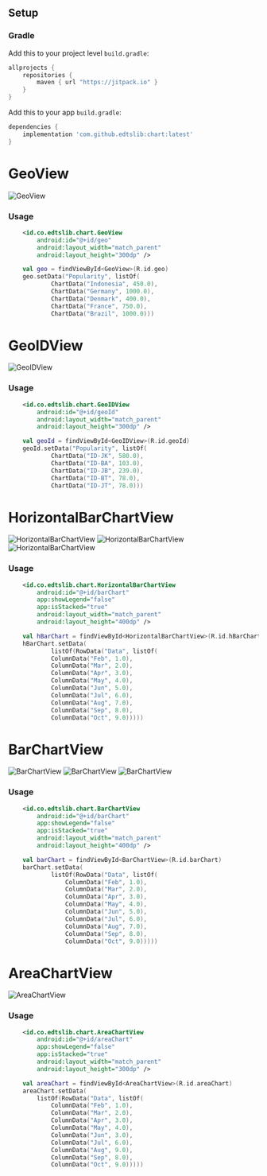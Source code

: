 ## Setup
### Gradle

Add this to your project level `build.gradle`:
```groovy
allprojects {
    repositories {
        maven { url "https://jitpack.io" }
    }
}
```
Add this to your app `build.gradle`:
```groovy
dependencies {
    implementation 'com.github.edtslib:chart:latest'
}
```
# GeoView

![GeoView](https://i.ibb.co/nmR4DSd/geo.jpg)

### Usage
```xml
    <id.co.edtslib.chart.GeoView
        android:id="@+id/geo"
        android:layout_width="match_parent"
        android:layout_height="300dp" />
```

```kotlin
    val geo = findViewById<GeoView>(R.id.geo)
    geo.setData("Popularity", listOf(
            ChartData("Indonesia", 450.0),
            ChartData("Germany", 1000.0),
            ChartData("Denmark", 400.0),
            ChartData("France", 750.0),
            ChartData("Brazil", 1000.0)))
```

# GeoIDView

![GeoIDView](https://i.ibb.co/Lv7JN7j/geoid.jpg)

### Usage

```xml
    <id.co.edtslib.chart.GeoIDView
        android:id="@+id/geoId"
        android:layout_width="match_parent"
        android:layout_height="300dp" />
```

```kotlin
    val geoId = findViewById<GeoIDView>(R.id.geoId)
    geoId.setData("Popularity", listOf(
            ChartData("ID-JK", 580.0),
            ChartData("ID-BA", 103.0),
            ChartData("ID-JB", 239.0),
            ChartData("ID-BT", 78.0),
            ChartData("ID-JT", 78.0)))
```

# HorizontalBarChartView

![HorizontalBarChartView](https://i.ibb.co/sCMdb0P/Screen-Shot-2022-05-19-at-13-44-13.png)
![HorizontalBarChartView](https://i.ibb.co/GM3wVDT/Screen-Shot-2022-05-19-at-14-52-48.png)
![HorizontalBarChartView](https://i.ibb.co/N2dFBPn/Screen-Shot-2022-05-19-at-14-54-47.png)


### Usage

```xml
    <id.co.edtslib.chart.HorizontalBarChartView
        android:id="@+id/barChart"
        app:showLegend="false"
        app:isStacked="true"
        android:layout_width="match_parent"
        android:layout_height="400dp" />
```

```kotlin
    val hBarChart = findViewById<HorizontalBarChartView>(R.id.hBarChart)
    hBarChart.setData(
            listOf(RowData("Data", listOf(
            ColumnData("Feb", 1.0),
            ColumnData("Mar", 2.0),
            ColumnData("Apr", 3.0),
            ColumnData("May", 4.0),
            ColumnData("Jun", 5.0),
            ColumnData("Jul", 6.0),
            ColumnData("Aug", 7.0),
            ColumnData("Sep", 8.0),
            ColumnData("Oct", 9.0)))))
```
# BarChartView

![BarChartView](https://i.ibb.co/k1mcx1M/Screen-Shot-2022-05-19-at-13-54-55.png)
![BarChartView](https://i.ibb.co/QKw3R79/Screen-Shot-2022-05-19-at-14-57-06.png)
![BarChartView](https://i.ibb.co/WV29PXP/Screen-Shot-2022-05-19-at-14-59-48.png)

### Usage

```xml
    <id.co.edtslib.chart.BarChartView
        android:id="@+id/barChart"
        app:showLegend="false"
        app:isStacked="true"
        android:layout_width="match_parent"
        android:layout_height="400dp" />
```

```kotlin
    val barChart = findViewById<BarChartView>(R.id.barChart)
    barChart.setData(
            listOf(RowData("Data", listOf(
                ColumnData("Feb", 1.0),
                ColumnData("Mar", 2.0),
                ColumnData("Apr", 3.0),
                ColumnData("May", 4.0),
                ColumnData("Jun", 5.0),
                ColumnData("Jul", 6.0),
                ColumnData("Aug", 7.0),
                ColumnData("Sep", 8.0),
                ColumnData("Oct", 9.0)))))
```

# AreaChartView

![AreaChartView](https://i.ibb.co/MB5DDhP/Screen-Shot-2022-05-19-at-15-08-28.png)

### Usage

```xml
    <id.co.edtslib.chart.AreaChartView
        android:id="@+id/areaChart"
        app:showLegend="false"
        app:isStacked="true"
        android:layout_width="match_parent"
        android:layout_height="300dp" />
```

```kotlin
    val areaChart = findViewById<AreaChartView>(R.id.areaChart)
    areaChart.setData(
        listOf(RowData("Data", listOf(
            ColumnData("Feb", 1.0),
            ColumnData("Mar", 2.0),
            ColumnData("Apr", 3.0),
            ColumnData("May", 4.0),
            ColumnData("Jun", 3.0),
            ColumnData("Jul", 6.0),
            ColumnData("Aug", 9.0),
            ColumnData("Sep", 8.0),
            ColumnData("Oct", 9.0)))))
```
